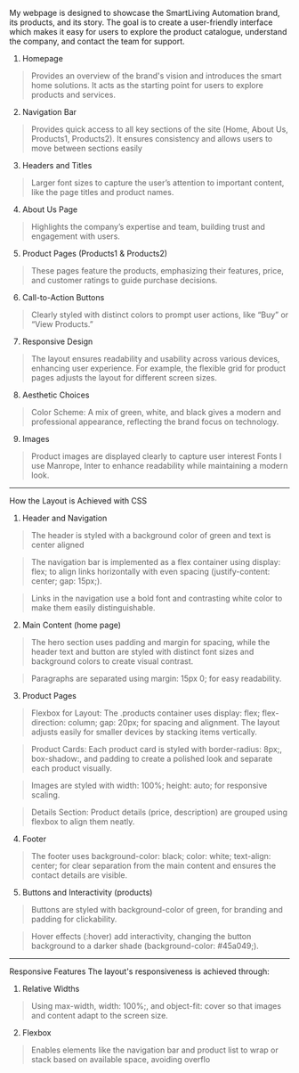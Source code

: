 My webpage is designed to showcase the SmartLiving Automation brand, its products, and its story. The goal is to create a user-friendly interface which makes it easy for users to explore the product catalogue, understand the company, and contact the team for support.

1. Homepage
> Provides an overview of the brand's vision and introduces the smart home solutions. It acts as the starting point for users to explore products and services.

2. Navigation Bar
> Provides quick access to all key sections of the site (Home, About Us, Products1, Products2). It ensures consistency  and allows users to move between sections easily

3. Headers and Titles
> Larger font sizes to capture the user’s attention to important content, like the page titles and product names.

4. About Us Page
> Highlights the company’s expertise and team, building trust and engagement with users.

5. Product Pages (Products1 & Products2)
> These pages feature the products, emphasizing their features, price, and customer ratings to guide purchase decisions.

6. Call-to-Action Buttons
> Clearly styled with distinct colors to prompt user actions, like “Buy” or “View Products.”

7. Responsive Design
> The layout ensures readability and usability across various devices, enhancing user experience. For example, the flexible grid for product pages adjusts the layout for different screen sizes.

8. Aesthetic Choices
> Color Scheme: A mix of green, white, and black gives a modern and professional appearance, reflecting the brand focus on technology.

9. Images
> Product images are displayed clearly to capture user interest 
Fonts I use Manrope, Inter to enhance readability while maintaining a modern look.


________________________________________
How the Layout is Achieved with CSS
1. Header and Navigation
> The header is styled with a background color of green and text is center aligned

> The navigation bar is implemented as a flex container using display: flex; to align links horizontally with even spacing (justify-content: center; gap: 15px;).

> Links in the navigation use a bold font and contrasting white color to make them easily distinguishable.

2. Main Content (home page)
> The hero section uses padding and margin for spacing, while the header text and button are styled with distinct font sizes and background colors to create visual contrast.

> Paragraphs are separated using margin: 15px 0; for easy readability.

3. Product Pages
> Flexbox for Layout: The .products container uses display: flex; flex-direction: column; gap: 20px; for spacing and alignment. The layout adjusts easily for smaller devices by stacking items vertically.

> Product Cards: Each product card is styled with border-radius: 8px;, box-shadow:, and padding to create a polished look and separate each product visually.

> Images are styled with width: 100%; height: auto; for responsive scaling.

> Details Section: Product details (price, description) are grouped using flexbox to align them neatly.

4. Footer
> The footer uses background-color: black; color: white; text-align: center; for clear separation from the main content and ensures the contact details are visible.

5. Buttons and Interactivity (products)
> Buttons are styled with background-color of green, for branding and padding for clickability.

> Hover effects (:hover) add interactivity, changing the button background to a darker shade (background-color: #45a049;).


________________________________________
Responsive Features
The layout's responsiveness is achieved through:
1.	Relative Widths
> Using max-width, width: 100%;, and object-fit: cover so that images and content adapt to the screen size.

2. Flexbox
> Enables elements like the navigation bar and product list to wrap or stack based on available space, avoiding overflo
